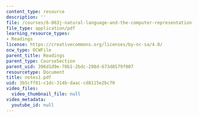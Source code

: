 ```yaml
---
content_type: resource
description: ''
file: /courses/6-863j-natural-language-and-the-computer-representation-of-knowledge-spring-2003/3b5cff81c1dc314bdaaccd8115e2bc70_notes1.pdf
file_type: application/pdf
learning_resource_types:
- Readings
license: https://creativecommons.org/licenses/by-nc-sa/4.0/
ocw_type: OCWFile
parent_title: Readings
parent_type: CourseSection
parent_uid: 396d1d9e-70b1-2bdc-298d-673d8579f007
resourcetype: Document
title: notes1.pdf
uid: 3b5cff81-c1dc-314b-daac-cd8115e2bc70
video_files:
  video_thumbnail_file: null
video_metadata:
  youtube_id: null
---
```

